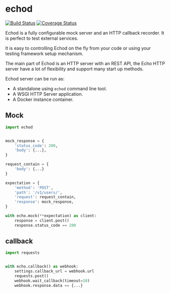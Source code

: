echod
=====

[![Build Status](https://travis-ci.org/wiliamsouza/echo.svg)](https://travis-ci.org/wiliamsouza/echo)
[![Coverage Status](https://coveralls.io/repos/wiliamsouza/echo/badge.svg?branch=master&service=github)](https://coveralls.io/github/wiliamsouza/echo?branch=master)

Echod is a fully configurable mock server and an HTTP callback recorder. It is
perfect to test external services.

It is easy to controlling Echod on the fly from your code or using your testing
framework setup mechanism.

The main part of Echod is an HTTP server with an REST API, the Echo HTTP server
have a lot of flexibility and support many start up methods.

Echod server can be run as:

* A standalone using `echod` command line tool.
* A WSGI HTTP Server application.
* A Docker instance container.


Mock
----

```python
import echod


mock_response = {
    'status_code': 200,
    'body': {...},
}

request_contain = {
    'body': {...}
}

expectation = {
    'method': 'POST',
    'path': '/v1/users/',
    'request': request_contain,
    'response': mock_response,
}

with echo.mock(**expectation) as client:
    response = client.post()
    response.status_code == 200
```


callback
--------

```python
import requests


with echo.callback() as webhook:
    settings.callback_url = webhook.url
    requests.post()
    webhook.wait_callback(timeout=10)
    webhook.response.data == {...}
```
